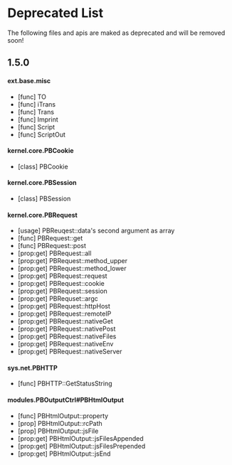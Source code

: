 # Deprecated List #
The following files and apis are maked as deprecated and will be removed soon!


## 1.5.0 ##
#### ext.base.misc ####
- [func] TO
- [func] iTrans
- [func] Trans
- [func] Imprint
- [func] Script
- [func] ScriptOut

#### kernel.core.PBCookie ####
- [class] PBCookie

#### kernel.core.PBSession ####
- [class] PBSession

#### kernel.core.PBRequest ####
- [usage] PBReuqest::data's second argument as array
- [func] PBRequest::get
- [func] PBRequest::post
- [prop:get] PBRequest::all
- [prop:get] PBRequest::method_upper
- [prop:get] PBRequest::method_lower
- [prop:get] PBRequest::request
- [prop:get] PBRequest::cookie
- [prop:get] PBRequest::session
- [prop:get] PBRequset::argc
- [prop:get] PBRequest::httpHost
- [prop:get] PBRequest::remoteIP
- [prop:get] PBRequest::nativeGet
- [prop:get] PBRequest::nativePost
- [prop:get] PBRequest::nativeFiles
- [prop:get] PBRequest::nativeEnv
- [prop:get] PBRequest::nativeServer

#### sys.net.PBHTTP ####
- [func] PBHTTP::GetStatusString

#### modules.PBOutputCtrl\#PBHtmlOutput ####
- [func] PBHtmlOutput::property
- [prop] PBHtmlOutput::rcPath
- [prop] PBHtmlOutput::jsFile
- [prop:get] PBHtmlOutput::jsFilesAppended
- [prop:get] PBHtmlOutput::jsFilesPrepended
- [prop:get] PBHtmlOutput::jsEnd

